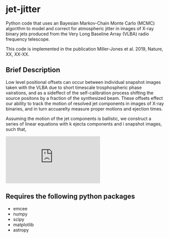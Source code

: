# jet-jitter
Python code that uses an Bayesian Markov-Chain Monte Carlo (MCMC) algorithm to model and correct for atmospheric jitter 
in images of X-ray binary jets produced from the Very Long Baseline Array (VLBA) radio frequency telescope.

This code is implemented in the publication Miller-Jones et al. 2019, Nature, XX, XX-XX.

## Brief Description
Low level positional offsets can occur between individual snapshot images taken with the VLBA due to short timescale trosphospheric phase vairations, and as a sideffect of the self-calibration process shifting the source positons by a fraction of the synthesized beam. These offsets effect our ability to track the motion of resolved jet components in images of X-ray binaries, and in turn accuarelty measure proper motions and ejection times.

Assuming the motion of the jet components is ballistic, we construct a series of linear equations with k ejecta components and i snapshot images, such that,

![equation](https://latex.codecogs.com/gif.latex?%7B%5Crm%20RA%7D_%7Bik%7D%3D%5Cmu_%7B%7B%5Crm%20ra%7D%2Ck%7D%28t_i-t_%7B%7B%5Crm%20ej%7D%2Ck%7D%29&plus;J_%7B%7B%5Crm%20ra%7D%2Ci%7D)

## Requires the following python packages
* emcee
* numpy
* scipy
* matplotlib
* astropy
